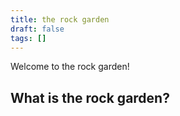 ```yaml
---
title: the rock garden
draft: false
tags: []
---
```

 Welcome to the rock garden!
## What is the rock garden?

